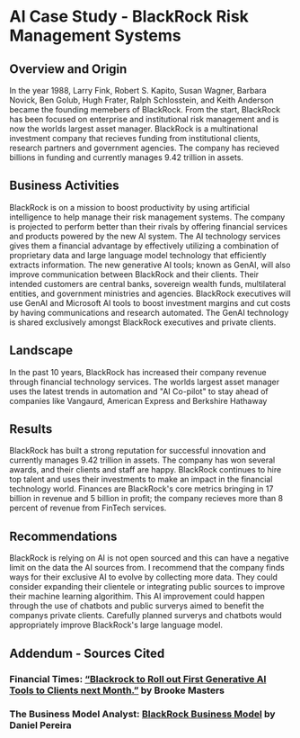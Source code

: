# AI Case Study - BlackRock Risk Management Systems

## Overview and Origin

In the year 1988, Larry Fink, Robert S. Kapito, Susan Wagner, Barbara Novick, Ben Golub, Hugh Frater, Ralph Schlosstein, and Keith Anderson became the founding memebers of BlackRock.
From the start, BlackRock has been focused on enterprise and institutional risk management and is now the worlds largest asset manager.
BlackRock is a multinational investment company that recieves funding from institutional clients, research partners and government agencies.
The company has recieved billions in funding and currently manages 9.42 trillion in assets.

## Business Activities

BlackRock is on a mission to boost productivity by using artificial intelligence to help manage their risk management systems.
The company is projected to perform better than their rivals by offering financial services and products powered by the new AI system.
The AI technology services gives them a financial advantage by effectively utilizing a combination of proprietary data and large language model technology that efficiently extracts information.
The new generative AI tools; known as GenAI, will also improve communication between BlackRock and their clients.
Their intended customers are central banks, sovereign wealth funds, multilateral entities, and government ministries and agencies.
BlackRock executives will use GenAI and Microsoft AI tools to boost investment margins and cut costs by having communications and research automated.
The GenAI technology is shared exclusively amongst BlackRock executives and private clients.

## Landscape

In the past 10 years, BlackRock has increased their company revenue through financial technology services.
The worlds largest asset manager uses the latest trends in automation and "AI Co-pilot" to stay ahead of companies like Vangaurd, American Express and Berkshire Hathaway

## Results

BlackRock has built a strong reputation for successful innovation and currently manages 9.42 trillion in assets.
The company has won several awards, and their clients and staff are happy.
BlackRock continues to hire top talent and uses their investments to make an impact in the financial technology world.
Finances are BlackRock's core metrics bringing in 17 billion in revenue and 5 billion in profit; the company recieves more than 8 percent of revenue from FinTech services.

## Recommendations

BlackRock is relying on AI is not open sourced and this can have a negative limit on the data the AI sources from.
I recommend that the company finds ways for their exclusive AI to evolve by collecting more data.
They could consider expanding their clientele or integrating public sources to improve their machine learning algorithim.
This AI improvement could happen through the use of chatbots and public surverys aimed to benefit the companys private clients.
Carefully planned surverys and chatbots would appropriately improve BlackRock's large language model.

## Addendum - Sources Cited
### Financial Times: [“Blackrock to Roll out First Generative AI Tools to Clients next Month.”](www.ft.com/content/3f3431f1-d6dc-4310-9edc-3bc8cdc46caa) by Brooke Masters

### The Business Model Analyst: [BlackRock Business Model](https://businessmodelanalyst.com/blackrock-business-model/) by Daniel Pereira

